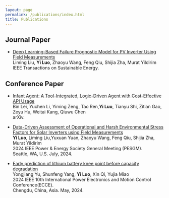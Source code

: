 ```yaml
---
layout: page
permalink: /publications/index.html
title: Publications
---
```




## Journal Paper


- [Deep Learning-Based Failure Prognostic Model for PV Inverter Using Field Measurements](https://ieeexplore.ieee.org/abstract/document/10636809)<br>Liming Liu, **Yi Luo**, Zhaoyu Wang, Feng Qiu, Shijia Zha, Murat Yildirim<br> IEEE Transactions on Sustainable Energy.<be>



## Conference Paper
- [Infant Agent: A Tool-Integrated, Logic-Driven Agent with Cost-Effective API Usage](https://arxiv.org/abs/2411.01114)<br> Bin Lei, Yuchen Li, Yiming Zeng, Tao Ren,**Yi Luo**, Tianyu Shi, Zitian Gao, Zeyu Hu, Weitai Kang, Qiuwu Chen<br> 	arXiv.<be>

- [Data-Driven Assessment of Operational and Harsh Environmental Stress Factors for Solar Inverters using Field Measurements]([https://ieeexplore.ieee.org/abstract/document/10636809])<br>**Yi Luo**, Liming Liu,Yuxuan Yuan, Zhaoyu Wang, Feng Qiu, Shijia Zha, Murat Yildirim<br> 2024 IEEE Power & Energy Society General Meeting (PESGM).<br>Seattle, WA, U.S. July, 2024.

- [Early prediction of lithium battery knee point before capacity degradation](https://ieeexplore.ieee.org/abstract/document/10567378)<br> Yongjiang Yu, Shunfeng Yang, **Yi Luo**, Xin Qi, Yujia Miao <br> 2024 IEEE 10th International Power Electronics and Motion Control Conference(ECCE).<br>Chengdu, China, Asia. May, 2024.

  <br>


